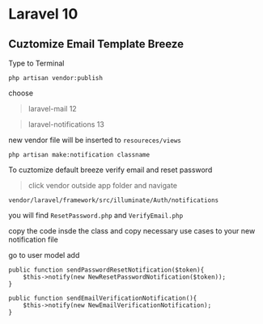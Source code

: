 # Laravel 10

## Cuztomize Email Template Breeze
Type to Terminal

    php artisan vendor:publish
choose
> laravel-mail 12 <br />

> laravel-notifications 13

new vendor file will be inserted to `resoureces/views`

    php artisan make:notification classname

To cuztomize default breeze verify email and reset password

> click vendor outside app folder and navigate

    vendor/laravel/framework/src/illuminate/Auth/notifications

you will find `ResetPassword.php` and `VerifyEmail.php`
		
copy the code insde the class and copy necessary use cases to your new notification file

go to user model add


    public function sendPasswordResetNotification($token){
        $this->notify(new NewResetPasswordNotification($token));
    }

    public function sendEmailVerificationNotification(){
        $this->notify(new NewEmailVerificationNotification);
    }


